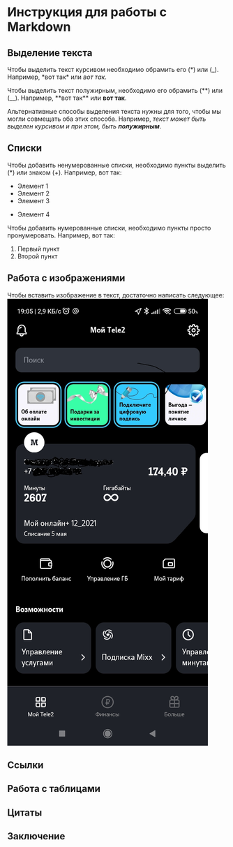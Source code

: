 # Инструкция для работы с Markdown

## Выделение текста

Чтобы выделить текст курсивом необходимо обрамить его (*) или (\_). Например, *вот так\* или _вот так_.

Чтобы выделить текст полужирным, необходимо его обрамить (**) или (\_\_). Например, **вот так\*\* или **вот так**.

Альтернативные способы выделения текста нужны для того, чтобы мы могли совмещать оба этих способа. Например, _текст может быть выделен курсивом и при этом, быть **полужирным**_.

## Списки

Чтобы добавить ненумерованные списки, необходимо пункты выделить (\*) или знаком (+). Например, вот так:

- Элемент 1
- Элемент 2
- Элемент 3

* Элемент 4

Чтобы добавить нумерованные списки, необходимо пункты просто пронумеровать. Например, вот так:

1. Первый пункт
2. Второй пункт

## Работа с изображениями

Чтобы вставить изображение в текст, достаточно написать следующее:
![Это скриншот](Screenshot.jpg)

## Ссылки

## Работа с таблицами

## Цитаты

## Заключение

